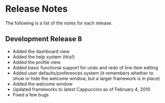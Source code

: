 # Release Notes

The following is a list of the notes for each release.

## Development Release 8

* Added the dashboard view
* Added the help system (this!)
* Added the profile view
* Added basic functional support for undo and redo of line item editing
* Added user defaults/preferences system (it remembers whether to show or hide the welcome window, but a larger framework is in place)
* Added the welcome window
* Updated frameworks to latest Cappuccino as of February 4, 2010
* Fixed a few bugs